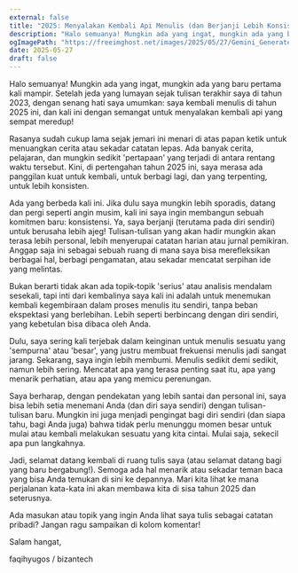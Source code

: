 ```yaml
---
external: false
title: "2025: Menyalakan Kembali Api Menulis (dan Berjanji Lebih Konsisten!)"
description: "Halo semuanya! Mungkin ada yang ingat, mungkin ada yang baru pertama kali mampir. Setelah jeda yang lumayan sejak tulisan terakhir saya di tahun 2023, dengan senang hati saya umumkan: saya kembali menulis di tahun 2025 ini, dan kali ini dengan semangat untuk menyalakan kembali api yang sempat meredup!"
ogImagePath: "https://freeimghost.net/images/2025/05/27/Gemini_Generated_Image_l9ajiel9ajiel9aj.md.png"
date: 2025-05-27
draft: false
---
```


Halo semuanya! Mungkin ada yang ingat, mungkin ada yang baru pertama kali mampir. Setelah jeda yang lumayan sejak tulisan terakhir saya di tahun 2023, dengan senang hati saya umumkan: saya kembali menulis di tahun 2025 ini, dan kali ini dengan semangat untuk menyalakan kembali api yang sempat meredup!

Rasanya sudah cukup lama sejak jemari ini menari di atas papan ketik untuk menuangkan cerita atau sekadar catatan lepas. Ada banyak cerita, pelajaran, dan mungkin sedikit 'pertapaan' yang terjadi di antara rentang waktu tersebut. Kini, di pertengahan tahun 2025 ini, saya merasa ada panggilan kuat untuk kembali, untuk berbagi lagi, dan yang terpenting, untuk lebih konsisten.

Ada yang berbeda kali ini. Jika dulu saya mungkin lebih sporadis, datang dan pergi seperti angin musim, kali ini saya ingin membangun sebuah komitmen baru: konsistensi. Ya, saya berjanji (terutama pada diri sendiri) untuk berusaha lebih ajeg! Tulisan-tulisan yang akan hadir mungkin akan terasa lebih personal, lebih menyerupai catatan harian atau jurnal pemikiran. Anggap saja ini sebagai sebuah ruang di mana saya bisa merefleksikan berbagai hal, berbagi pengamatan, atau sekadar mencatat serpihan ide yang melintas.

Bukan berarti tidak akan ada topik-topik 'serius' atau analisis mendalam sesekali, tapi inti dari kembalinya saya kali ini adalah untuk menemukan kembali kegembiraan dalam proses menulis itu sendiri, tanpa beban ekspektasi yang berlebihan. Lebih seperti berbincang dengan diri sendiri, yang kebetulan bisa dibaca oleh Anda.

Dulu, saya sering kali terjebak dalam keinginan untuk menulis sesuatu yang 'sempurna' atau 'besar', yang justru membuat frekuensi menulis jadi sangat jarang. Sekarang, saya ingin lebih membumi. Menulis sedikit demi sedikit, namun lebih sering. Mencatat apa yang terasa penting saat itu, apa yang menarik perhatian, atau apa yang memicu perenungan.

Saya berharap, dengan pendekatan yang lebih santai dan personal ini, saya bisa lebih setia menemani Anda (dan diri saya sendiri) dengan tulisan-tulisan baru. Mungkin ini juga menjadi pengingat bagi diri sendiri (dan siapa tahu, bagi Anda juga) bahwa tidak perlu menunggu momen besar untuk mulai atau kembali melakukan sesuatu yang kita cintai. Mulai saja, sekecil apa pun langkahnya.

Jadi, selamat datang kembali di ruang tulis saya (atau selamat datang bagi yang baru bergabung!). Semoga ada hal menarik atau sekadar teman baca yang bisa Anda temukan di sini ke depannya. Mari kita lihat ke mana perjalanan kata-kata ini akan membawa kita di sisa tahun 2025 dan seterusnya.

Ada masukan atau topik yang ingin Anda lihat saya tulis sebagai catatan pribadi? Jangan ragu sampaikan di kolom komentar!

Salam hangat,

faqihyugos / bizantech